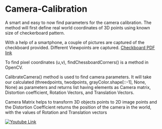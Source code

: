 # Camera-Calibration

A smart and easy to now find parameters for the camera calibration. 
The method will first define real world coordinates of 3D points using known size of checkerboard pattern.

With a help of a smartphone, a couple of pictures are captured of the checkboard provided. Different Viewpoints are captured. 
[Checkboard PDF link](https://raw.githubusercontent.com/MarkHedleyJones/markhedleyjones.github.io/master/media/calibration-checkerboard-collection/Checkerboard-A4-30mm-8x6.pdf)

To find pixel coordinates (u,v), findChessboardCorners() is a method in OpenCV. 

CalibrateCamera() method is used to find camera parameters.
It will take our calculated (threedpoints, twodpoints, grayColor.shape[::-1], None, None) as parameters and returns list having elements as Camera matrix, Distortion coefficient, Rotation Vectors, and Translation Vectors. 


Camera Matrix helps to transform 3D objects points to 2D image points and the Distortion Coefficient returns the position of the camera in the world, with the values of Rotation and Translation vectors


[![Youtube Link](https://img.youtube.com/vi/6cxVcynXIME/0.jpg)](https://youtu.be/6cxVcynXIME)